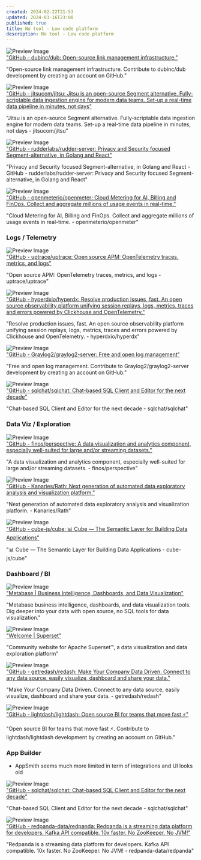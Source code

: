 ```yaml
---
created: 2024-02-22T21:53
updated: 2024-03-16T23:00
published: true
title: No tool - Low code platform
description: No tool - Low code platform
---
```



<div class="rounded-lg p-4 flex">
  <div class="w-24 h-24 mr-4 flex-shrink-0">
    <img src="https://repository-images.githubusercontent.com/529708137/b511aa1c-7e86-4dfd-ba1e-df76e0adf023" alt="Preview Image" class="w-full h-full object-cover rounded">
  </div>
  <div>
    <div class="text-xl font-semibold mb-2 flex items-center">
      <a href="https://github.com/dubinc/dub" target="_blank" class="text-blue-600 hover:underline">"GitHub - dubinc/dub: Open-source link management infrastructure."</a>
    </div>
    <p class="text-gray-600">"Open-source link management infrastructure. Contribute to dubinc/dub development by creating an account on GitHub."</p>
  </div>
</div>




<div class="rounded-lg p-4 flex">
  <div class="w-24 h-24 mr-4 flex-shrink-0">
    <img src="https://repository-images.githubusercontent.com/285012857/d1144180-9639-11eb-8848-d7d896d426ff" alt="Preview Image" class="w-full h-full object-cover rounded">
  </div>
  <div>
    <div class="text-xl font-semibold mb-2 flex items-center">
      <a href="https://github.com/jitsucom/jitsu" target="_blank" class="text-blue-600 hover:underline">"GitHub - jitsucom/jitsu: Jitsu is an open-source Segment alternative. Fully-scriptable data ingestion engine for modern data teams. Set-up a real-time data pipeline in minutes, not days"</a>
    </div>
    <p class="text-gray-600">"Jitsu is an open-source Segment alternative. Fully-scriptable data ingestion engine for modern data teams. Set-up a real-time data pipeline in minutes, not days - jitsucom/jitsu"</p>
  </div>
</div>



<div class="rounded-lg p-4 flex">
  <div class="w-24 h-24 mr-4 flex-shrink-0">
    <img src="https://repository-images.githubusercontent.com/197743848/836735f6-dc16-4906-9d1f-2fce19b48665" alt="Preview Image" class="w-full h-full object-cover rounded">
  </div>
  <div>
    <div class="text-xl font-semibold mb-2 flex items-center">
      <a href="https://github.com/rudderlabs/rudder-server" target="_blank" class="text-blue-600 hover:underline">"GitHub - rudderlabs/rudder-server: Privacy and Security focused Segment-alternative, in Golang and React"</a>
    </div>
    <p class="text-gray-600">"Privacy and Security focused Segment-alternative, in Golang and React   - GitHub - rudderlabs/rudder-server: Privacy and Security focused Segment-alternative, in Golang and React"</p>
  </div>
</div>




<div class="rounded-lg p-4 flex">
  <div class="w-24 h-24 mr-4 flex-shrink-0">
    <img src="https://repository-images.githubusercontent.com/650344440/11b72f99-1d37-4c19-ac01-a35f92c1929a" alt="Preview Image" class="w-full h-full object-cover rounded">
  </div>
  <div>
    <div class="text-xl font-semibold mb-2 flex items-center">
      <a href="https://github.com/openmeterio/openmeter" target="_blank" class="text-blue-600 hover:underline">"GitHub - openmeterio/openmeter: Cloud Metering for AI, Billing and FinOps. Collect and aggregate millions of usage events in real-time."</a>
    </div>
    <p class="text-gray-600">"Cloud Metering for AI, Billing and FinOps. Collect and aggregate millions of usage events in real-time. - openmeterio/openmeter"</p>
  </div>
</div>


### Logs / Telemetry


<div class="rounded-lg p-4 flex">
  <div class="w-24 h-24 mr-4 flex-shrink-0">
    <img src="https://opengraph.githubassets.com/0f37741322b27fadbc1cdd36a36db424aaf3c0d460180388fb07e521eb2630f3/uptrace/uptrace" alt="Preview Image" class="w-full h-full object-cover rounded">
  </div>
  <div>
    <div class="text-xl font-semibold mb-2 flex items-center">
      <a href="https://github.com/uptrace/uptrace" target="_blank" class="text-blue-600 hover:underline">"GitHub - uptrace/uptrace: Open source APM: OpenTelemetry traces, metrics, and logs"</a>
    </div>
    <p class="text-gray-600">"Open source APM: OpenTelemetry traces, metrics, and logs - uptrace/uptrace"</p>
  </div>
</div>



<div class="rounded-lg p-4 flex">
  <div class="w-24 h-24 mr-4 flex-shrink-0">
    <img src="https://opengraph.githubassets.com/8e9b50e8d8c8b102448f3986fef2c57ee762dc6246db3422805f3625a91d455f/hyperdxio/hyperdx" alt="Preview Image" class="w-full h-full object-cover rounded">
  </div>
  <div>
    <div class="text-xl font-semibold mb-2 flex items-center">
      <a href="https://github.com/hyperdxio/hyperdx" target="_blank" class="text-blue-600 hover:underline">"GitHub - hyperdxio/hyperdx: Resolve production issues, fast. An open source observability platform unifying session replays, logs, metrics, traces and errors powered by Clickhouse and OpenTelemetry."</a>
    </div>
    <p class="text-gray-600">"Resolve production issues, fast. An open source observability platform unifying session replays, logs, metrics, traces and errors powered by Clickhouse and OpenTelemetry. - hyperdxio/hyperdx"</p>
  </div>
</div>




<div class="rounded-lg p-4 flex">
  <div class="w-24 h-24 mr-4 flex-shrink-0">
    <img src="https://opengraph.githubassets.com/fe3ea20251e6d1bc3a9ba5411e971ee498b83c1a6441342433601fa41b08750b/Graylog2/graylog2-server" alt="Preview Image" class="w-full h-full object-cover rounded">
  </div>
  <div>
    <div class="text-xl font-semibold mb-2 flex items-center">
      <a href="https://github.com/Graylog2/graylog2-server" target="_blank" class="text-blue-600 hover:underline">"GitHub - Graylog2/graylog2-server: Free and open log management"</a>
    </div>
    <p class="text-gray-600">"Free and open log management. Contribute to Graylog2/graylog2-server development by creating an account on GitHub."</p>
  </div>
</div>




<div class="rounded-lg p-4 flex">
  <div class="w-24 h-24 mr-4 flex-shrink-0">
    <img src="https://repository-images.githubusercontent.com/614656648/5abd81d4-f291-41e5-b8e0-a3f3d2904737" alt="Preview Image" class="w-full h-full object-cover rounded">
  </div>
  <div>
    <div class="text-xl font-semibold mb-2 flex items-center">
      <a href="https://github.com/sqlchat/sqlchat" target="_blank" class="text-blue-600 hover:underline">"GitHub - sqlchat/sqlchat: Chat-based SQL Client and Editor for the next decade"</a>
    </div>
    <p class="text-gray-600">"Chat-based SQL Client and Editor for the next decade - sqlchat/sqlchat"</p>
  </div>
</div>



### Data Viz / Exploration


<div class="rounded-lg p-4 flex">
  <div class="w-24 h-24 mr-4 flex-shrink-0">
    <img src="https://repository-images.githubusercontent.com/109291007/64988459-0986-451d-b9c7-4cad8be424b1" alt="Preview Image" class="w-full h-full object-cover rounded">
  </div>
  <div>
    <div class="text-xl font-semibold mb-2 flex items-center">
      <a href="https://github.com/finos/perspective" target="_blank" class="text-blue-600 hover:underline">"GitHub - finos/perspective: A data visualization and analytics component, especially well-suited for large and/or streaming datasets."</a>
    </div>
    <p class="text-gray-600">"A data visualization and analytics component, especially well-suited for large and/or streaming datasets. - finos/perspective"</p>
  </div>
</div>



<div class="rounded-lg p-4 flex">
  <div class="w-24 h-24 mr-4 flex-shrink-0">
    <img src="https://repository-images.githubusercontent.com/204949916/1c504901-733b-4bf5-b887-9c7fc75397fa" alt="Preview Image" class="w-full h-full object-cover rounded">
  </div>
  <div>
    <div class="text-xl font-semibold mb-2 flex items-center">
      <a href="https://github.com/Kanaries/Rath" target="_blank" class="text-blue-600 hover:underline">"GitHub - Kanaries/Rath: Next generation of automated data exploratory analysis and visualization platform."</a>
    </div>
    <p class="text-gray-600">"Next generation of automated data exploratory analysis and visualization platform. - Kanaries/Rath"</p>
  </div>
</div>




<div class="rounded-lg p-4 flex">
  <div class="w-24 h-24 mr-4 flex-shrink-0">
    <img src="https://repository-images.githubusercontent.com/149026292/a2901cd6-298a-4285-a023-a23670ec6431" alt="Preview Image" class="w-full h-full object-cover rounded">
  </div>
  <div>
    <div class="text-xl font-semibold mb-2 flex items-center">
      <a href="https://github.com/cube-js/cube" target="_blank" class="text-blue-600 hover:underline">"GitHub - cube-js/cube: 📊  Cube — The Semantic Layer for Building Data Applications"</a>
    </div>
    <p class="text-gray-600">"📊  Cube — The Semantic Layer for Building Data Applications - cube-js/cube"</p>
  </div>
</div>


### Dashboard / BI


<div class="rounded-lg p-4 flex">
  <div class="w-24 h-24 mr-4 flex-shrink-0">
    <img src="https://www.metabase.com/images/opengraph/home-og.jpg" alt="Preview Image" class="w-full h-full object-cover rounded">
  </div>
  <div>
    <div class="text-xl font-semibold mb-2 flex items-center">
      <a href="https://www.metabase.com" target="_blank" class="text-blue-600 hover:underline">"Metabase | Business Intelligence, Dashboards, and Data Visualization"</a>
    </div>
    <p class="text-gray-600">"Metabase business intelligence, dashboards, and data visualization tools. Dig deeper into your data with open source, no SQL tools for data visualization."</p>
  </div>
</div>



<div class="rounded-lg p-4 flex">
  <div class="w-24 h-24 mr-4 flex-shrink-0">
    <img src="undefined" alt="Preview Image" class="w-full h-full object-cover rounded">
  </div>
  <div>
    <div class="text-xl font-semibold mb-2 flex items-center">
      <a href="https://superset.apache.org" target="_blank" class="text-blue-600 hover:underline">"Welcome | Superset"</a>
    </div>
    <p class="text-gray-600">"Community website for Apache Superset™, a data visualization and data exploration platform"</p>
  </div>
</div>




<div class="rounded-lg p-4 flex">
  <div class="w-24 h-24 mr-4 flex-shrink-0">
    <img src="https://opengraph.githubassets.com/e1e4c586af85164c27cc30844b1574c5d2dc158b3e13e1bfdaea38b7d99593d3/getredash/redash" alt="Preview Image" class="w-full h-full object-cover rounded">
  </div>
  <div>
    <div class="text-xl font-semibold mb-2 flex items-center">
      <a href="https://github.com/getredash/redash" target="_blank" class="text-blue-600 hover:underline">"GitHub - getredash/redash: Make Your Company Data Driven. Connect to any data source, easily visualize, dashboard and share your data."</a>
    </div>
    <p class="text-gray-600">"Make Your Company Data Driven. Connect to any data source, easily visualize, dashboard and share your data. - getredash/redash"</p>
  </div>
</div>




<div class="rounded-lg p-4 flex">
  <div class="w-24 h-24 mr-4 flex-shrink-0">
    <img src="https://opengraph.githubassets.com/2927491d5c37d09e5b837ab13934835d7e8f6952704e9e57deed9e24e0f06246/lightdash/lightdash" alt="Preview Image" class="w-full h-full object-cover rounded">
  </div>
  <div>
    <div class="text-xl font-semibold mb-2 flex items-center">
      <a href="https://github.com/lightdash/lightdash" target="_blank" class="text-blue-600 hover:underline">"GitHub - lightdash/lightdash: Open source BI for teams that move fast ⚡️"</a>
    </div>
    <p class="text-gray-600">"Open source BI for teams that move fast ⚡️. Contribute to lightdash/lightdash development by creating an account on GitHub."</p>
  </div>
</div>


### App Builder
- AppSmith seems much more limited in term of integrations and UI looks old




<div class="rounded-lg p-4 flex">
  <div class="w-24 h-24 mr-4 flex-shrink-0">
    <img src="https://repository-images.githubusercontent.com/614656648/5abd81d4-f291-41e5-b8e0-a3f3d2904737" alt="Preview Image" class="w-full h-full object-cover rounded">
  </div>
  <div>
    <div class="text-xl font-semibold mb-2 flex items-center">
      <a href="https://github.com/sqlchat/sqlchat" target="_blank" class="text-blue-600 hover:underline">"GitHub - sqlchat/sqlchat: Chat-based SQL Client and Editor for the next decade"</a>
    </div>
    <p class="text-gray-600">"Chat-based SQL Client and Editor for the next decade - sqlchat/sqlchat"</p>
  </div>
</div>





<div class="rounded-lg p-4 flex">
  <div class="w-24 h-24 mr-4 flex-shrink-0">
    <img src="https://repository-images.githubusercontent.com/309512982/5f774c00-279b-11eb-815d-c8ee10fbb94f" alt="Preview Image" class="w-full h-full object-cover rounded">
  </div>
  <div>
    <div class="text-xl font-semibold mb-2 flex items-center">
      <a href="https://github.com/redpanda-data/redpanda/" target="_blank" class="text-blue-600 hover:underline">"GitHub - redpanda-data/redpanda: Redpanda is a streaming data platform for developers. Kafka API compatible. 10x faster. No ZooKeeper. No JVM!"</a>
    </div>
    <p class="text-gray-600">"Redpanda is a streaming data platform for developers. Kafka API compatible. 10x faster. No ZooKeeper. No JVM! - redpanda-data/redpanda"</p>
  </div>
</div>

